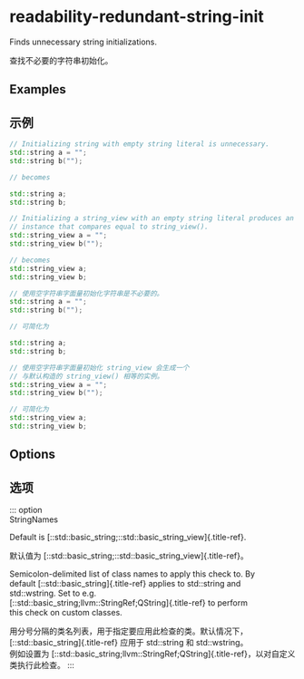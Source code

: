 # readability-redundant-string-init

Finds unnecessary string initializations.

查找不必要的字符串初始化。

## Examples

## 示例

```c++
// Initializing string with empty string literal is unnecessary.
std::string a = "";
std::string b("");

// becomes

std::string a;
std::string b;

// Initializing a string_view with an empty string literal produces an
// instance that compares equal to string_view().
std::string_view a = "";
std::string_view b("");

// becomes
std::string_view a;
std::string_view b;
```

```c++
// 使用空字符串字面量初始化字符串是不必要的。
std::string a = "";
std::string b("");

// 可简化为

std::string a;
std::string b;

// 使用空字符串字面量初始化 string_view 会生成一个
// 与默认构造的 string_view() 相等的实例。
std::string_view a = "";
std::string_view b("");

// 可简化为
std::string_view a;
std::string_view b;
```

## Options

## 选项

::: option  
StringNames

Default is [::std::basic_string;::std::basic_string_view]{.title-ref}.

默认值为 [::std::basic_string;::std::basic_string_view]{.title-ref}。

Semicolon-delimited list of class names to apply this check to. By  
default [::std::basic_string]{.title-ref} applies to std::string and  
std::wstring. Set to e.g.  
[::std::basic_string;llvm::StringRef;QString]{.title-ref} to perform  
this check on custom classes.

用分号分隔的类名列表，用于指定要应用此检查的类。默认情况下，[::std::basic_string]{.title-ref} 应用于 std::string 和 std::wstring。  
例如设置为 [::std::basic_string;llvm::StringRef;QString]{.title-ref}，以对自定义类执行此检查。
:::
